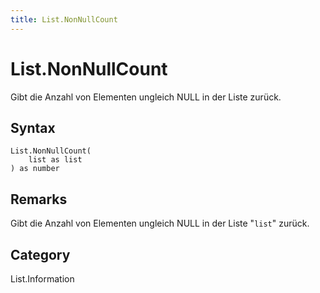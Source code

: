 ```yaml
---
title: List.NonNullCount
---
```


# List.NonNullCount


Gibt die Anzahl von Elementen ungleich NULL in der Liste zurück.


## Syntax

```powerquery
List.NonNullCount(
    list as list
) as number
```


## Remarks

Gibt die Anzahl von Elementen ungleich NULL in der Liste "<code>list</code>" zurück.



## Category
List.Information
